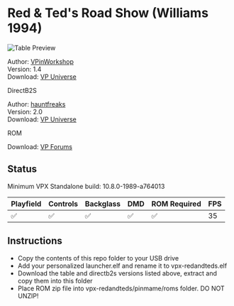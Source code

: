 # Red & Ted's Road Show (Williams 1994)

![Table Preview](../../images/vpx-redandteds.png)

Author: [VPinWorkshop](https://vpuniverse.com/profile/40692-vpinworkshop/)  
Version: 1.4  
Download: [VP Universe](https://vpuniverse.com/files/file/10984-red-and-teds-road-show-williams-1994-vpw-mod)

DirectB2S

Author: [hauntfreaks](https://vpuniverse.com/profile/5216-hauntfreaks/)  
Version: 2.0  
Download: [VP Universe](https://vpuniverse.com/files/file/12085-red-and-teds-road-show-williams-1994-b2s-full-dmd/)

ROM

Download: [VP Forums](https://www.vpforums.org/index.php?app=downloads&showfile=1200)

## Status 

Minimum VPX Standalone build: 10.8.0-1989-a764013

| Playfield | Controls | Backglass | DMD | ROM Required | FPS | 
|-----------|----------|-----------|-----|--------------|-----|
| :white_check_mark: | :white_check_mark: | :white_check_mark: | :white_check_mark: | :white_check_mark: | 35 |

## Instructions

- Copy the contents of this repo folder to your USB drive
- Add your personalized launcher.elf and rename it to vpx-redandteds.elf
- Download the table and directb2s versions listed above, extract and copy them into this folder
- Place ROM zip file into vpx-redandteds/pinmame/roms folder. DO NOT UNZIP!

